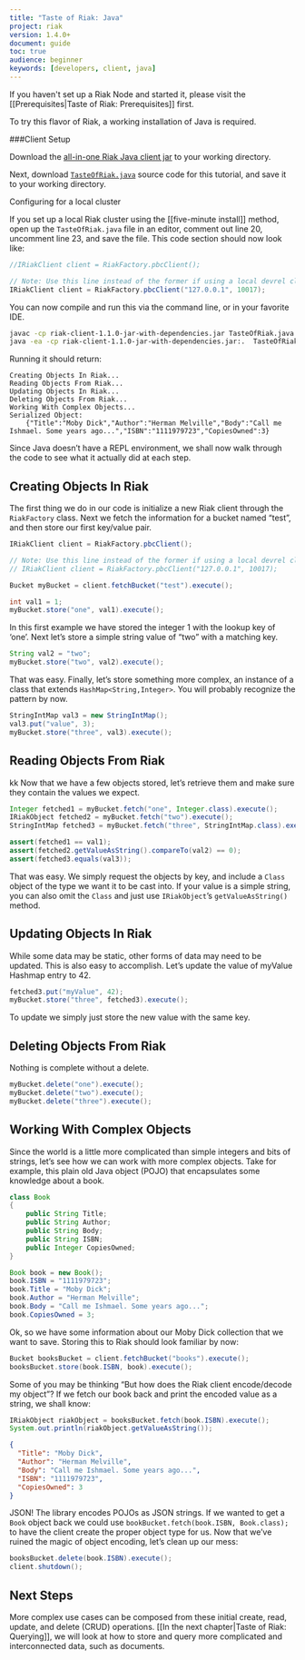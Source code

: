 ```yaml
---
title: "Taste of Riak: Java"
project: riak
version: 1.4.0+
document: guide
toc: true
audience: beginner
keywords: [developers, client, java]
---
```


If you haven't set up a Riak Node and started it, please visit the
[[Prerequisites|Taste of Riak: Prerequisites]] first.

To try this flavor of Riak, a working installation of Java is required.

###Client Setup


Download the [all-in-one Riak Java client
jar](http://riak-java-client.s3.amazonaws.com/riak-client-1.1.4-jar-with-dependencies.jar)
to your working directory.

Next, download
[`TasteOfRiak.java`](https://github.com/basho/basho_docs/raw/master/source/data/TasteOfRiak.java)
source code for this tutorial, and save it to your working directory.

<div class="note">
<div class="title">Configuring for a local cluster</div>

If you set up a local Riak cluster using the [[five-minute install]]
method, open up the `TasteOfRiak.java` file in an editor, comment out
line 20, uncomment line 23, and save the file.  This code section should
now look like:

```java
//IRiakClient client = RiakFactory.pbcClient();

// Note: Use this line instead of the former if using a local devrel cluster
IRiakClient client = RiakFactory.pbcClient("127.0.0.1", 10017);
```
</div>

You can now compile and run this via the command line, or in your
favorite IDE.

```bash
javac -cp riak-client-1.1.0-jar-with-dependencies.jar TasteOfRiak.java
java -ea -cp riak-client-1.1.0-jar-with-dependencies.jar:.  TasteOfRiak
```

Running it should return:

```
Creating Objects In Riak...
Reading Objects From Riak...
Updating Objects In Riak...
Deleting Objects From Riak...
Working With Complex Objects...
Serialized Object:
	{"Title":"Moby Dick","Author":"Herman Melville","Body":"Call me Ishmael. Some years ago...","ISBN":"1111979723","CopiesOwned":3}
```

Since Java doesn’t have a REPL environment, we shall now walk through
the code to see what it actually did at each step.

## Creating Objects In Riak

The first thing we do in our code is initialize a new Riak client
through the `RiakFactory` class.  Next we fetch the information for a
bucket named “test”, and then store our first key/value pair.

```java
IRiakClient client = RiakFactory.pbcClient();

// Note: Use this line instead of the former if using a local devrel cluster
// IRiakClient client = RiakFactory.pbcClient("127.0.0.1", 10017);

Bucket myBucket = client.fetchBucket("test").execute();

int val1 = 1;
myBucket.store("one", val1).execute();
```

In this first example we have stored the integer 1 with the lookup key
of ‘one’.  Next let’s store a simple string value of “two” with a
matching key.

```java
String val2 = "two";
myBucket.store("two", val2).execute();
```

That was easy. Finally, let’s store something more complex, an instance
of a class that extends `HashMap<String,Integer>`.  You will probably
recognize the pattern by now.

```java
StringIntMap val3 = new StringIntMap();
val3.put("value", 3);
myBucket.store("three", val3).execute();
```

## Reading Objects From Riak
kk
Now that we have a few objects stored, let’s retrieve them and make sure
they contain the values we expect.

```java
Integer fetched1 = myBucket.fetch("one", Integer.class).execute();
IRiakObject fetched2 = myBucket.fetch("two").execute();
StringIntMap fetched3 = myBucket.fetch("three", StringIntMap.class).execute();

assert(fetched1 == val1);
assert(fetched2.getValueAsString().compareTo(val2) == 0);
assert(fetched3.equals(val3));
```

That was easy. We simply request the objects by key, and include a
`Class` object of the type we want it to be cast into. If your value is
a simple string, you can also omit the `Class` and just use
`IRiakObject`’s `getValueAsString()` method.

## Updating Objects In Riak

While some data may be static, other forms of data may need to be
updated.  This is also easy to accomplish.  Let’s update the value of
myValue Hashmap entry to 42.

```java
fetched3.put("myValue", 42);
myBucket.store("three", fetched3).execute();
```

To update we simply just store the new value with the same key.

## Deleting Objects From Riak

Nothing is complete without a delete.

```java
myBucket.delete("one").execute();
myBucket.delete("two").execute();
myBucket.delete("three").execute();
```

## Working With Complex Objects

Since the world is a little more complicated than simple integers and
bits of strings, let’s see how we can work with more complex objects.
Take for example, this plain old Java object (POJO) that encapsulates
some knowledge about a book.

```java
class Book
{
    public String Title;
    public String Author;
    public String Body;
    public String ISBN;
    public Integer CopiesOwned;
}

Book book = new Book();
book.ISBN = "1111979723";
book.Title = "Moby Dick";
book.Author = "Herman Melville";
book.Body = "Call me Ishmael. Some years ago...";
book.CopiesOwned = 3;
```

Ok, so we have some information about our Moby Dick collection that we
want to save.  Storing this to Riak should look familiar by now:

```java
Bucket booksBucket = client.fetchBucket("books").execute();
booksBucket.store(book.ISBN, book).execute();
```

Some of you may be thinking “But how does the Riak client encode/decode
my object”?  If we fetch our book back and print the encoded value as a
string, we shall know:

```java
IRiakObject riakObject = booksBucket.fetch(book.ISBN).execute();
System.out.println(riakObject.getValueAsString());
```

```json
{
  "Title": "Moby Dick",
  "Author": "Herman Melville",
  "Body": "Call me Ishmael. Some years ago...",
  "ISBN": "1111979723",
  "CopiesOwned": 3
}
```

JSON! The library encodes POJOs as JSON strings. If we wanted to get a
`Book` object back we could use `bookBucket.fetch(book.ISBN,
Book.class);` to have the client create the proper object type for us.
Now that we’ve ruined the magic of object encoding, let’s clean up our
mess:

```java
booksBucket.delete(book.ISBN).execute();
client.shutdown();
```

## Next Steps

More complex use cases can be composed from these initial create, read,
update, and delete (CRUD) operations. [[In the next chapter|Taste of
Riak: Querying]], we will look at how to store and query more
complicated and interconnected data, such as documents.
